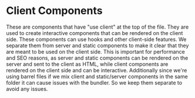 # Client Components

These are components that have "use client" at the top of the file. They are used to create interactive components that can be rendered on the client side. These components can use hooks and other client-side features. We separate them from server and static components to make it clear that they are meant to be used on the client side. This is important for performance and SEO reasons, as server and static components can be rendered on the server and sent to the client as HTML, while client components are rendered on the client side and can be interactive. Additionally since we're using barrel files if we mix client and static/server components in the same folder it can cause issues with the bundler. So we keep them separate to avoid any issues.
